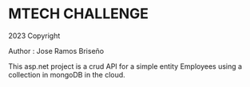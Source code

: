 # MTECH CHALLENGE

2023 Copyright

Author : Jose Ramos Briseño

This asp.net project is a crud API for a simple entity Employees using a collection in mongoDB in the cloud.
